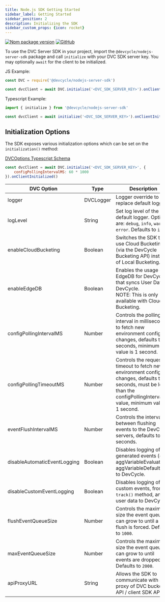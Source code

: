 ```yaml
---
title: Node.js SDK Getting Started
sidebar_label: Getting Started
sidebar_position: 2
description: Initializing the SDK
sidebar_custom_props: {icon: rocket}
---
```


[![Npm package version](https://badgen.net/npm/v/@devcycle/nodejs-server-sdk)](https://www.npmjs.com/package/@devcycle/nodejs-server-sdk)
[![GitHub](https://img.shields.io/github/stars/devcyclehq/js-sdks.svg?style=social&label=Star&maxAge=2592000)](https://github.com/devcyclehq/js-sdks)

To use the DVC Server SDK in your project, import the `@devcycle/nodejs-server-sdk` package and 
call `initialize` with your DVC SDK server key. You may optionally `await` for the client
to be initialized.

JS Example:
```javascript
const DVC = require('@devcycle/nodejs-server-sdk')

const dvcClient = await DVC.initialize('<DVC_SDK_SERVER_KEY>').onClientInitialized()
```

Typescript Example:
```typescript
import { initialize } from '@devcycle/nodejs-server-sdk'

const dvcClient = await initialize('<DVC_SDK_SERVER_KEY>').onClientInitialized()
```

## Initialization Options

The SDK exposes various initialization options which can be set on the `initialization()` method:

[DVCOptions Typescript Schema](https://github.com/DevCycleHQ/js-sdks/blob/main/sdk/nodejs/src/types.ts#L58)

```javascript
const dvcClient = await DVC.initialize('<DVC_SDK_SERVER_KEY>', {
    configPollingIntervalMS: 60 * 1000
}).onClientInitialized()
```

| DVC Option | Type   | Description                                                                                                                                                                 |
|----------------------------|--------|-----------------------------------------------------------------------------------------------------------------------------------------------------------------------------|
| logger | DVCLogger | Logger override to replace default logger                                                                                                                                   |
| logLevel                   | String | Set log level of the default logger. Options are: `debug`, `info`, `warn`, `error`. Defaults to `info`.                                                                     |
| enableCloudBucketing       |  Boolean      | Switches the SDK to use Cloud Bucketing (via the DevCycle Bucketing API) instead of Local Bucketing.                                                                        |
| enableEdgeDB               | Boolean       | Enables the usage of EdgeDB for DevCycle that syncs User Data to DevCycle. <br />NOTE: This is only available with Cloud Bucketing.                                         |
| configPollingIntervalMS    | Number | Controls the polling interval in milliseconds to fetch new environment config changes, defaults to 10 seconds, minimum value is 1 second.                                   |
| configPollingTimeoutMS     | Number | Controls the request timeout to fetch new environment config changes, defaults to 5 seconds, must be less than the configPollingIntervalMS value, minimum value is 1 second. |
| eventFlushIntervalMS       | Number | Controls the interval between flushing events to the DevCycle servers, defaults to 30 seconds.                                                                              |
| disableAutomaticEventLogging | Boolean | Disables logging of sdk generated events (e.g. aggVariableEvaluated, aggVariableDefaulted) to DevCycle.                                                                     |
| disableCustomEventLogging  | Boolean | Disables logging of custom events, from `track()` method, and user data to DevCycle.                                                                                        |
| flushEventQueueSize  | Number | Controls the maximum size the event queue can grow to until a flush is forced. Defaults to `1000`.                                                                          |
| maxEventQueueSize  | Number | Controls the maximum size the event queue can grow to until events are dropped. Defaults to `2000`.                                                                         |
| apiProxyURL | String | Allows the SDK to communicate with a proxy of DVC bucketing API / client SDK API.                                                                                           |
